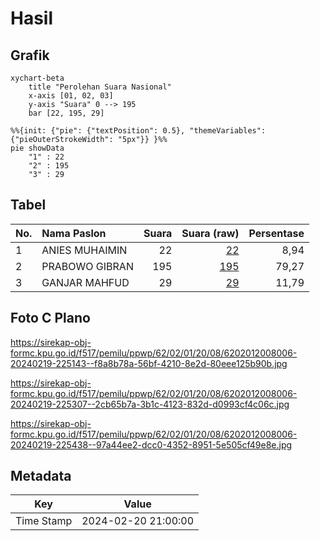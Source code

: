 # Hasil

## Grafik

```mermaid
xychart-beta
    title "Perolehan Suara Nasional"
    x-axis [01, 02, 03]
    y-axis "Suara" 0 --> 195
    bar [22, 195, 29]
```

```mermaid
%%{init: {"pie": {"textPosition": 0.5}, "themeVariables": {"pieOuterStrokeWidth": "5px"}} }%%
pie showData
    "1" : 22
    "2" : 195
    "3" : 29
```

## Tabel

| No. | Nama Paslon    | Suara | Suara (raw) | Persentase |
|:--- |:-------------- | -----:| -----------:| ----------:|
| 1   | ANIES MUHAIMIN | 22    | [22][p-1]   | 8,94       |
| 2   | PRABOWO GIBRAN | 195   | [195][p-2]  | 79,27      |
| 3   | GANJAR MAHFUD  | 29    | [29][p-3]   | 11,79      |


[p-1]: https://github.com/gigit-pemilu/pemilu-2024/blob/main/pilpres/hitung-suara/sub/62-kalimantan-tengah/sub/02-kotawaringin-timur/sub/01-kota-besi/sub/2008-kandan/sub/006-tps/sub/paslon-1.txt
[p-2]: https://github.com/gigit-pemilu/pemilu-2024/blob/main/pilpres/hitung-suara/sub/62-kalimantan-tengah/sub/02-kotawaringin-timur/sub/01-kota-besi/sub/2008-kandan/sub/006-tps/sub/paslon-2.txt
[p-3]: https://github.com/gigit-pemilu/pemilu-2024/blob/main/pilpres/hitung-suara/sub/62-kalimantan-tengah/sub/02-kotawaringin-timur/sub/01-kota-besi/sub/2008-kandan/sub/006-tps/sub/paslon-3.txt

## Foto C Plano

https://sirekap-obj-formc.kpu.go.id/f517/pemilu/ppwp/62/02/01/20/08/6202012008006-20240219-225143--f8a8b78a-56bf-4210-8e2d-80eee125b90b.jpg

https://sirekap-obj-formc.kpu.go.id/f517/pemilu/ppwp/62/02/01/20/08/6202012008006-20240219-225307--2cb65b7a-3b1c-4123-832d-d0993cf4c06c.jpg

https://sirekap-obj-formc.kpu.go.id/f517/pemilu/ppwp/62/02/01/20/08/6202012008006-20240219-225438--97a44ee2-dcc0-4352-8951-5e505cf49e8e.jpg


## Metadata

| Key        | Value               |
| ---------- | ------------------- |
| Time Stamp | 2024-02-20 21:00:00 |



